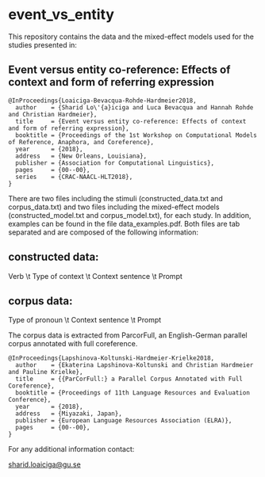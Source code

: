 # event_vs_entity

This repository contains the data and the mixed-effect models used for the studies presented in:

## Event versus entity co-reference: Effects of context and form of referring expression

```
@InProceedings{Loaiciga-Bevacqua-Rohde-Hardmeier2018,
  author    = {Sharid Lo\'{a}iciga and Luca Bevacqua and Hannah Rohde and Christian Hardmeier},
  title     = {Event versus entity co-reference: Effects of context and form of referring expression},
  booktitle = {Proceedings of the 1st Workshop on Computational Models of Reference, Anaphora, and Coreference},
  year      = {2018},
  address   = {New Orleans, Louisiana},
  publisher = {Association for Computational Linguistics},
  pages     = {00--00},
  series    = {CRAC-NAACL-HLT2018},
}
```

There are two files including the stimuli (constructed_data.txt and corpus_data.txt) and two files including the mixed-effect models (constructed_model.txt and corpus_model.txt), for each study. In addition, examples can be found in the file data_examples.pdf. Both files are tab separated and are composed of the following information:

## constructed data:
 Verb	\t	Type of context	\t	Context sentence	\t  Prompt 

## corpus data:
 Type of pronoun	\t	Context sentence	\t  Prompt 



The corpus data is extracted from ParcorFull, an English-German parallel corpus annotated with full coreference. 

```
@InProceedings{Lapshinova-Koltunski-Hardmeier-Krielke2018,
  author    = {Ekaterina Lapshinova-Koltunski and Christian Hardmeier and Pauline Krielke},
  title     = {{ParCorFull:} a Parallel Corpus Annotated with Full Coreference},
  booktitle = {Proceedings of 11th Language Resources and Evaluation Conference},
  year      = {2018},
  address   = {Miyazaki, Japan},
  publisher = {European Language Resources Association (ELRA)},
  pages     = {00--00},
}
```

For any additional information contact:

sharid.loaiciga@gu.se
